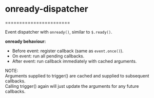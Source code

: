 # onready-dispatcher
=======================

Event dispatcher with `onready()`, similar to `$.ready()`.

**onready behaviour:**  
- Before event: register callback (same as `event.once()`).  
- On event: run all pending callbacks.  
- After event: run callback immediately with cached arguments.  

NOTE:  
Arguments supplied to trigger() are cached and supplied to subsequent callbacks.  
Calling trigger() again will just update the arguments for any future callbacks.  
